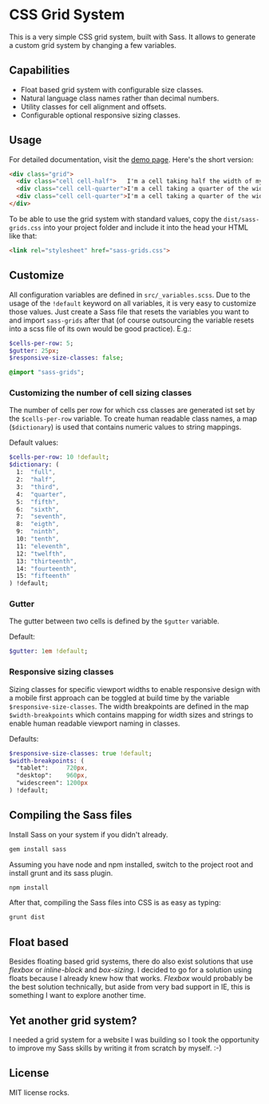 CSS Grid System
================
This is a very simple CSS grid system, built with Sass. It allows to generate a custom grid system by changing a few variables.

## Capabilities
- Float based grid system with configurable size classes.
- Natural language class names rather than decimal numbers.
- Utility classes for cell alignment and offsets.
- Configurable optional responsive sizing classes.

## Usage
For detailed documentation, visit the [demo page](https://nsommer.github.io/sass-grids). Here's the short version:

```html
<div class="grid">
  <div class="cell cell-half">   I'm a cell taking half the width of my parent.        </div>
  <div class="cell cell-quarter">I'm a cell taking a quarter of the width of my parent.</div>
  <div class="cell cell-quarter">I'm a cell taking a quarter of the width of my parent.</div>
</div>
```

To be able to use the grid system with standard values, copy the `dist/sass-grids.css` into your project folder and include it into the head your HTML like that:

```html
<link rel="stylesheet" href="sass-grids.css">
```

## Customize
All configuration variables are defined in `src/_variables.scss`. Due to the usage of the `!default` keyword on all variables, it is very easy to customize those values. Just create a Sass file that resets the variables you want to and import `sass-grids` after that (of course outsourcing the variable resets into a scss file of its own would be good practice). E.g.:

```sass
$cells-per-row: 5;
$gutter: 25px;
$responsive-size-classes: false;

@import "sass-grids";
```

### Customizing the number of cell sizing classes
The number of cells per row for which css classes are generated ist set by the `$cells-per-row` variable. To create human readable class names, a map (`$dictionary`) is used that contains numeric values to string mappings.

Default values:

```sass
$cells-per-row: 10 !default;
$dictionary: (
  1:  "full",
  2:  "half",
  3:  "third",
  4:  "quarter",
  5:  "fifth",
  6:  "sixth",
  7:  "seventh",
  8:  "eigth",
  9:  "ninth",
  10: "tenth",
  11: "eleventh",
  12: "twelfth",
  13: "thirteenth",
  14: "fourteenth",
  15: "fifteenth"
) !default;
```

### Gutter
The gutter between two cells is defined by the `$gutter` variable.

Default:

```sass
$gutter: 1em !default;
```

### Responsive sizing classes
Sizing classes for specific viewport widths to enable responsive design with a mobile first approach can be toggled at build time by the variable `$responsive-size-classes`. The width breakpoints are defined in the map `$width-breakpoints` which contains mapping for width sizes and strings to enable human readable viewport naming in classes.

Defaults:

```sass
$responsive-size-classes: true !default;
$width-breakpoints: (
  "tablet":     720px,
  "desktop":    960px,
  "widescreen": 1200px
) !default;
```

## Compiling the Sass files
Install Sass on your system if you didn't already.

```bash
gem install sass
```

Assuming you have node and npm installed, switch to the project root and install grunt and its sass plugin.

```bash
npm install
```

After that, compiling the Sass files into CSS is as easy as typing:

```bash
grunt dist
```

## Float based
Besides floating based grid systems, there do also exist solutions that use *flexbox* or *inline-block* and *box-sizing*. I decided to go for a solution using floats because I already knew how that works. *Flexbox* would probably be the best solution technically, but aside from very bad support in IE, this is something I want to explore another time.

## Yet another grid system?
I needed a grid system for a website I was building so I took the opportunity to improve my Sass skills by writing it from scratch by myself. :-)

## License
MIT license rocks.
